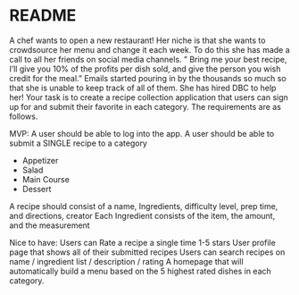 # README

A chef wants to open a new restaurant! Her niche is that she wants to crowdsource her menu and change it each week. To do this she has made a call to all her friends on social media channels. ” Bring me your best recipe, I’ll give you 10% of the profits per dish sold, and give the person you wish credit for the meal.” Emails started pouring in by the thousands so much so that she is unable to keep track of all of them. She has hired DBC to help her! Your task is to create a recipe collection application that users can sign up for and submit their favorite in each category. The requirements are as follows.

MVP:
A user should be able to log into the app.
A user should be able to submit a SINGLE recipe to a category
* Appetizer
* Salad
* Main Course
* Dessert

A recipe should consist of a name, Ingredients, difficulty level, prep time, and directions, creator
Each Ingredient consists of the item, the amount, and the measurement

Nice to have:
Users can Rate a recipe a single time 1-5 stars
User profile page that shows all of their submitted recipes
Users can search recipes on name / ingredient list / description / rating
A homepage that will automatically build a menu based on the 5 highest rated dishes in each category.
